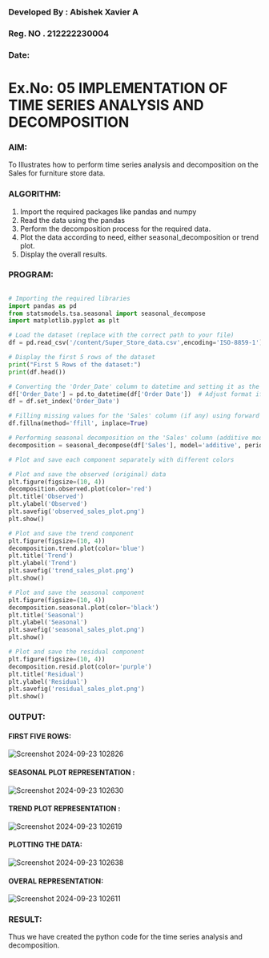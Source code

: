 ### Developed By : Abishek Xavier A
### Reg. NO . 212222230004
### Date: 

# Ex.No: 05  IMPLEMENTATION OF TIME SERIES ANALYSIS AND DECOMPOSITION


### AIM:

To Illustrates how to perform time series analysis and decomposition on the Sales for furniture store data.

### ALGORITHM:

1. Import the required packages like pandas and numpy
2. Read the data using the pandas
3. Perform the decomposition process for the required data.
4. Plot the data according to need, either seasonal_decomposition or trend plot.
5. Display the overall results.

### PROGRAM:


```py

# Importing the required libraries
import pandas as pd
from statsmodels.tsa.seasonal import seasonal_decompose
import matplotlib.pyplot as plt

# Load the dataset (replace with the correct path to your file)
df = pd.read_csv('/content/Super_Store_data.csv',encoding='ISO-8859-1')

# Display the first 5 rows of the dataset
print("First 5 Rows of the dataset:")
print(df.head())

# Converting the 'Order_Date' column to datetime and setting it as the index
df['Order_Date'] = pd.to_datetime(df['Order Date'])  # Adjust format if needed
df = df.set_index('Order_Date')

# Filling missing values for the 'Sales' column (if any) using forward fill
df.fillna(method='ffill', inplace=True)

# Performing seasonal decomposition on the 'Sales' column (additive model)
decomposition = seasonal_decompose(df['Sales'], model='additive', period=7)

# Plot and save each component separately with different colors

# Plot and save the observed (original) data
plt.figure(figsize=(10, 4))
decomposition.observed.plot(color='red')
plt.title('Observed')
plt.ylabel('Observed')
plt.savefig('observed_sales_plot.png')
plt.show()

# Plot and save the trend component
plt.figure(figsize=(10, 4))
decomposition.trend.plot(color='blue')
plt.title('Trend')
plt.ylabel('Trend')
plt.savefig('trend_sales_plot.png')
plt.show()

# Plot and save the seasonal component
plt.figure(figsize=(10, 4))
decomposition.seasonal.plot(color='black')
plt.title('Seasonal')
plt.ylabel('Seasonal')
plt.savefig('seasonal_sales_plot.png')
plt.show()

# Plot and save the residual component
plt.figure(figsize=(10, 4))
decomposition.resid.plot(color='purple')
plt.title('Residual')
plt.ylabel('Residual')
plt.savefig('residual_sales_plot.png')
plt.show()

```


### OUTPUT:

#### FIRST FIVE ROWS:

![Screenshot 2024-09-23 102826](https://github.com/user-attachments/assets/313196c8-defb-442f-a492-c1069e2f2810)

#### SEASONAL PLOT REPRESENTATION :

![Screenshot 2024-09-23 102630](https://github.com/user-attachments/assets/f1ff0b49-6d0f-4925-a5d1-817fc836d970)

#### TREND PLOT REPRESENTATION :

![Screenshot 2024-09-23 102619](https://github.com/user-attachments/assets/c2145a49-63fe-4e4e-a57e-3038302f5fd5)

#### PLOTTING THE DATA:

![Screenshot 2024-09-23 102638](https://github.com/user-attachments/assets/10f9490e-08fe-4b49-bded-967eec910d1a)

#### OVERAL REPRESENTATION:

![Screenshot 2024-09-23 102611](https://github.com/user-attachments/assets/e7bf9f32-4c1a-4143-9760-c2954b6f77f5)




### RESULT:
Thus we have created the python code for the time series analysis and decomposition.
